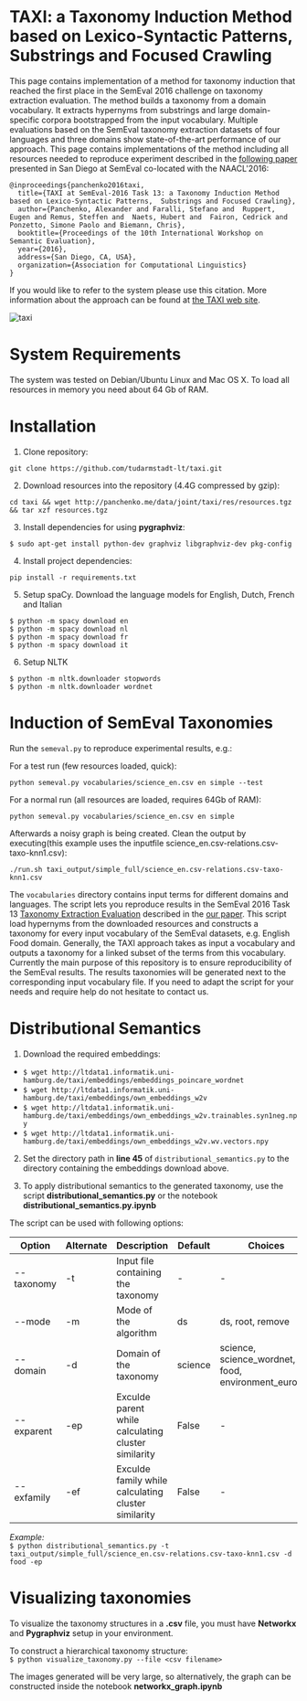 # TAXI: a Taxonomy Induction Method based on Lexico-Syntactic Patterns, Substrings and Focused Crawling

This page contains implementation of a method for taxonomy induction that reached the first place in the SemEval 2016 challenge on taxonomy extraction evaluation. The method builds a taxonomy from a domain vocabulary. It extracts hypernyms from substrings and large domain-specific corpora bootstrapped from the input vocabulary. Multiple evaluations based on the SemEval taxonomy extraction datasets of four languages and three domains show state-of-the-art performance of our approach. This page contains implementations of the method including all resources needed to reproduce experiment described in the [following paper](https://www.aclweb.org/anthology/S16-1206) presented in San Diego at SemEval co-located with the NAACL'2016:

```
@inproceedings{panchenko2016taxi,
  title={TAXI at SemEval-2016 Task 13: a Taxonomy Induction Method based on Lexico-Syntactic Patterns,  Substrings and Focused Crawling},
  author={Panchenko, Alexander and Faralli, Stefano and  Ruppert, Eugen and Remus, Steffen and  Naets, Hubert and  Fairon, Cedrick and Ponzetto, Simone Paolo and Biemann, Chris},
  booktitle={Proceedings of the 10th International Workshop on Semantic Evaluation},
  year={2016},
  address={San Diego, CA, USA},
  organization={Association for Computational Linguistics}
}
```

If you would like to refer to the system please use this citation. More information about the approach can be found at [the TAXI web site](http://tudarmstadt-lt.github.io/taxi).

![taxi](https://upload.wikimedia.org/wikipedia/commons/3/37/Car_rapide.jpg)

# System Requirements

The system was tested on Debian/Ubuntu Linux and Mac OS X. To load all resources in memory you need about 64 Gb of RAM. 

# Installation 

1. Clone repository: 

  ```
  git clone https://github.com/tudarmstadt-lt/taxi.git
  ```

2. Download resources into the repository (4.4G compressed by gzip):

  ```
  cd taxi && wget http://panchenko.me/data/joint/taxi/res/resources.tgz && tar xzf resources.tgz
  ```

3. Install dependencies for using **pygraphviz**:  
  ```
  $ sudo apt-get install python-dev graphviz libgraphviz-dev pkg-config
  ```

4. Install project dependencies:

  ```
  pip install -r requirements.txt
  ```

5. Setup spaCy. Download the language models for English, Dutch, French and Italian
  ```
  $ python -m spacy download en
  $ python -m spacy download nl
  $ python -m spacy download fr
  $ python -m spacy download it
  ```

6. Setup NLTK
  ```
  $ python -m nltk.downloader stopwords
  $ python -m nltk.downloader wordnet
  ```

# Induction of SemEval Taxonomies

Run the ```semeval.py``` to reproduce experimental results, e.g.:

For a test run (few resources loaded, quick):
```
python semeval.py vocabularies/science_en.csv en simple --test
```

For a normal run (all resources are loaded, requires 64Gb of RAM):
```
python semeval.py vocabularies/science_en.csv en simple

```
Afterwards a noisy graph is being created. Clean the output by executing(this example uses the inputfile science_en.csv-relations.csv-taxo-knn1.csv): 
```
./run.sh taxi_output/simple_full/science_en.csv-relations.csv-taxo-knn1.csv

```
   
The ```vocabularies``` directory contains input terms for different domains and languages. The script lets you reproduce results in the SemEval 2016 Task 13 [Taxonomy Extraction Evaluation](http://alt.qcri.org/semeval2016/task13/) described in the [our paper](https://pdfs.semanticscholar.org/5719/932d8c194439dd08403bdb9df5ee30826e87.pdf). This script load hypernyms from the downloaded resources and constructs a taxonomy for every input vocabulary of the SemEval datasets, e.g. English Food domain. Generally, the TAXI approach takes as input a vocabulary and outputs a taxonomy for a linked subset of the terms from this vocabulary. Currently the main purpose of this repository is to ensure reproducibility of the SemEval results. The results taxonomies will be generated next to the corresponding input vocabulary file. If you need to adapt the script for your needs and require help do not hesitate to contact us.  


# Distributional Semantics

1. Download the required embeddings:  
  - `$ wget http://ltdata1.informatik.uni-hamburg.de/taxi/embeddings/embeddings_poincare_wordnet`
  - `$ wget http://ltdata1.informatik.uni-hamburg.de/taxi/embeddings/own_embeddings_w2v`
  - `$ wget http://ltdata1.informatik.uni-hamburg.de/taxi/embeddings/own_embeddings_w2v.trainables.syn1neg.npy`
  - `$ wget http://ltdata1.informatik.uni-hamburg.de/taxi/embeddings/own_embeddings_w2v.wv.vectors.npy`

2. Set the directory path in **line 45** of `distributional_semantics.py` to the directory containing the embeddings download above.

3. To apply distributional semantics to the generated taxonomy, use the script **distributional_semantics.py** or the notebook **distributional_semantics.py.ipynb**

The script can be used with following options:

| Option | Alternate | Description | Default  | Choices  |
|--------|-------------|---|---|---|
| --taxonomy | -t | Input file containing the taxonomy | - | - |
| --mode | -m | Mode of the algorithm | ds  | ds, root, remove |
| --domain | -d | Domain of the taxonomy | science | science, science_wordnet, food, environment_eurovoc |
| --exparent | -ep | Exculde parent while calculating cluster similarity | False | - |
| --exfamily | -ef | Exculde family while calculating cluster similarity | False | - |

*Example:*  
`$ python distributional_semantics.py -t taxi_output/simple_full/science_en.csv-relations.csv-taxo-knn1.csv -d food -ep`


# Visualizing taxonomies
To visualize the taxonomy structures in a **.csv** file, you must have **Networkx** and **Pygraphviz** setup in your environment.  

To construct a hierarchical taxonomy structure:  
`$ python visualize_taxonomy.py --file <csv filename>`

The images generated will be very large, so alternatively, the graph can be constructed inside the notebook **networkx_graph.ipynb**
